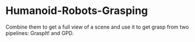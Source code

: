# Humanoid-Robots-Grasping
Combine them to get a full view of a scene and use it to get grasp from two pipelines: GraspIt! and GPD.
